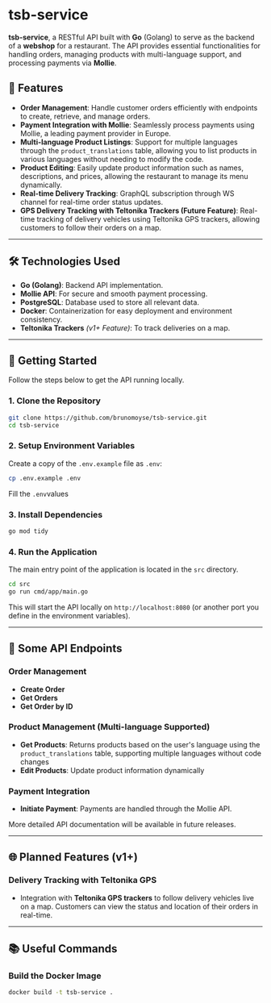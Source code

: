 
# tsb-service

**tsb-service**, a RESTful API built with **Go** (Golang) to serve as the backend of a **webshop** for a restaurant. The API provides essential functionalities for handling orders, managing products with multi-language support, and processing payments via **Mollie**.

## 🎯 Features

- **Order Management**: Handle customer orders efficiently with endpoints to create, retrieve, and manage orders.
- **Payment Integration with Mollie**: Seamlessly process payments using Mollie, a leading payment provider in Europe.
- **Multi-language Product Listings**: Support for multiple languages through the `product_translations` table, allowing you to list products in various languages without needing to modify the code.
- **Product Editing**: Easily update product information such as names, descriptions, and prices, allowing the restaurant to manage its menu dynamically.
- **Real-time Delivery Tracking**: GraphQL subscription through WS channel for real-time order status updates.
- **GPS Delivery Tracking with Teltonika Trackers (Future Feature)**: Real-time tracking of delivery vehicles using Teltonika GPS trackers, allowing customers to follow their orders on a map.

---

## 🛠 Technologies Used

- **Go (Golang)**: Backend API implementation.
- **Mollie API**: For secure and smooth payment processing.
- **PostgreSQL**: Database used to store all relevant data.
- **Docker**: Containerization for easy deployment and environment consistency.
- **Teltonika Trackers** *(v1+ Feature)*: To track deliveries on a map.

---

## 🚀 Getting Started

Follow the steps below to get the API running locally.

### 1. Clone the Repository

```bash
git clone https://github.com/brunomoyse/tsb-service.git
cd tsb-service
```

### 2. Setup Environment Variables

Create a copy of the `.env.example` file as `.env`:

```bash
cp .env.example .env
```

Fill the `.env`values

### 3. Install Dependencies

```bash
go mod tidy
```

### 4. Run the Application

The main entry point of the application is located in the `src` directory.

```bash
cd src
go run cmd/app/main.go
```

This will start the API locally on `http://localhost:8080` (or another port you define in the environment variables).

---

## 📄 Some API Endpoints

### Order Management

- **Create Order**
- **Get Orders**
- **Get Order by ID**
  
### Product Management (Multi-language Supported)

- **Get Products**: Returns products based on the user's language using the `product_translations` table, supporting multiple languages without code changes
- **Edit Products**: Update product information dynamically

### Payment Integration

- **Initiate Payment**: Payments are handled through the Mollie API.

More detailed API documentation will be available in future releases.

---

## 🌐 Planned Features (v1+)

### Delivery Tracking with Teltonika GPS

- Integration with **Teltonika GPS trackers** to follow delivery vehicles live on a map. Customers can view the status and location of their orders in real-time.

---

## 📚 Useful Commands

### Build the Docker Image

```bash
docker build -t tsb-service .
```
